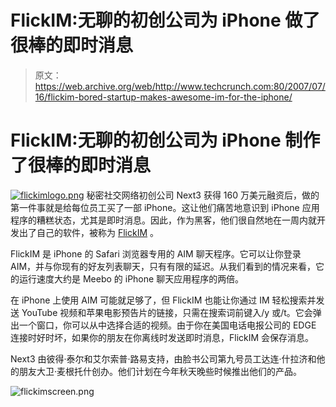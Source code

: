 # FlickIM:无聊的初创公司为 iPhone 做了很棒的即时消息

> 原文：<https://web.archive.org/web/http://www.techcrunch.com:80/2007/07/16/flickim-bored-startup-makes-awesome-im-for-the-iphone/>

# FlickIM:无聊的初创公司为 iPhone 制作了很棒的即时消息

[![flickimlogo.png](img/480f3505c800a467db828ff00f075e52.png)](https://web.archive.org/web/20221205082721/http://flickim.com/) 秘密社交网络初创公司 Next3 获得 160 万美元融资后，做的第一件事就是给每位员工买了一部 iPhone。这让他们痛苦地意识到 iPhone 应用程序的糟糕状态，尤其是即时消息。因此，作为黑客，他们很自然地在一周内就开发出了自己的软件，被称为 [FlickIM](https://web.archive.org/web/20221205082721/http://www.crunchbase.com/company/flickim) 。

FlickIM 是 iPhone 的 Safari 浏览器专用的 AIM 聊天程序。它可以让你登录 AIM，并与你现有的好友列表聊天，只有有限的延迟。从我们看到的情况来看，它的运行速度大约是 Meebo 的 iPhone 聊天应用程序的两倍。

在 iPhone 上使用 AIM 可能就足够了，但 FlickIM 也能让你通过 IM 轻松搜索并发送 YouTube 视频和苹果电影预告片的链接，只需在搜索词前键入/y 或/t。它会弹出一个窗口，你可以从中选择合适的视频。由于你在美国电话电报公司的 EDGE 连接时好时坏，如果你的朋友在你离线时发送即时消息，FlickIM 会保存消息。

Next3 由彼得·泰尔和艾尔索普·路易支持，由脸书公司第九号员工达连·什拉济和他的朋友大卫·麦根托什创办。他们计划在今年秋天晚些时候推出他们的产品。

![flickimscreen.png](img/0c3debe8e776d10cb9421f52024c5636.png)